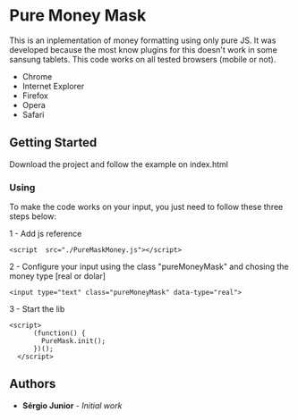 # Pure Money Mask

This is an inplementation of money formatting using only pure JS.
It was developed because the most know plugins for this doesn't work in some sansung tablets.
This code works on all tested browsers (mobile or not).
- Chrome
- Internet Explorer
- Firefox
- Opera
- Safari

## Getting Started

Download the project and follow the example on index.html

### Using

To make the code works on your input, you just need to follow these three steps below:

1 - Add js reference
```
<script  src="./PureMaskMoney.js"></script>
```

2 - Configure your input using the class "pureMoneyMask" and chosing the money type [real or dolar]
```
<input type="text" class="pureMoneyMask" data-type="real">
```

3 - Start the lib
```
<script>
      (function() {
        PureMask.init();
      })();
  </script>
```


## Authors

* **Sérgio Junior** - *Initial work*
